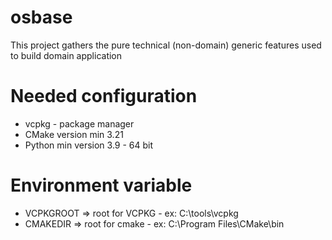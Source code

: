 # osbase
This project gathers the pure technical (non-domain) generic features used to build domain application

# Needed configuration
- vcpkg - package manager
- CMake version min 3.21
- Python min version 3.9 - 64 bit

# Environment variable
- VCPKGROOT => root for VCPKG - ex: C:\tools\vcpkg
- CMAKEDIR => root for cmake - ex: C:\Program Files\CMake\bin
